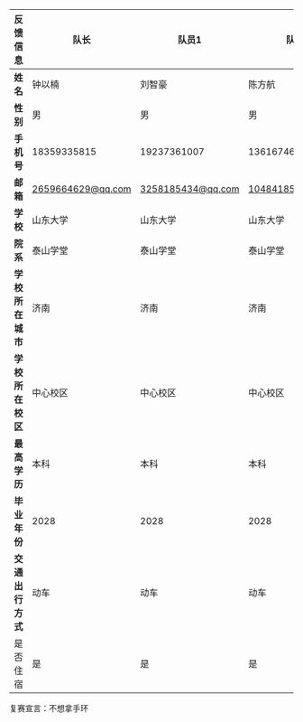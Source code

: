 | 反馈信息         | 队长              | 队员1             | 队员2             |
| ---------------- | ----------------- | ----------------- | ----------------- |
| **姓名**         | 钟以楠            | 刘智豪            | 陈方航            |
| **性别**         | 男                | 男                | 男                |
| **手机号**       | 18359335815       | 19237361007       | 13616746904       |
| **邮箱**         | 2659664629@qq.com | 3258185434@qq.com | 1048418581@qq.com |
| **学校**         | 山东大学          | 山东大学          | 山东大学          |
| **院系**         | 泰山学堂          | 泰山学堂          | 泰山学堂          |
| **学校所在城市** | 济南              | 济南              | 济南              |
| **学校所在校区** | 中心校区          | 中心校区          | 中心校区          |
| **最高学历**     | 本科              | 本科              | 本科              |
| **毕业年份**     | 2028              | 2028              | 2028              |
| **交通出行方式** | 动车              | 动车              | 动车              |
| 是否住宿         | 是                | 是                | 是                |

复赛宣言：不想拿手环
